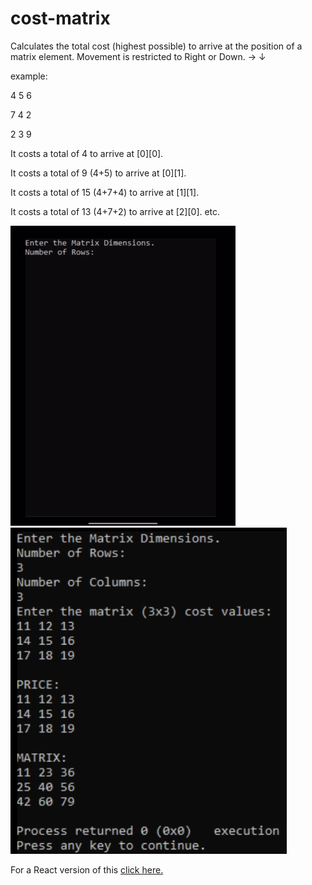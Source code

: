 # cost-matrix

   Calculates the total cost (highest possible) to arrive at the position of a matrix element.  Movement is restricted to Right or Down.   →  ↓
       
   example:

   4 5 6
   
   7 4 2
   
   2 3 9

   It costs a total of 4 to arrive at [0][0].
   
   It costs a total of 9 (4+5) to arrive at [0][1].
   
   It costs a total of 15 (4+7+4) to arrive at [1][1].
   
   It costs a total of 13 (4+7+2) to arrive at [2][0]. etc.
   
   
   <img src="Cost.gif" >
   <img src="Cost.png" >

 
   For a React version of this [click here.](https://edwin-torres.github.io/github-page/#/projects/cost)
